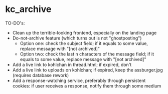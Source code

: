# kc_archive
TO-DO's:
* Clean up the terrible-looking frontend, especially on the landing page
* Do-not-archive feature (which turns out is not "ghostposting")
   * Option one: check the subject field; if it equals to some value, replace message with "[not archived]"
   * Option two: check the last n characters of the message field; if it equals to some value, replace message with "[not archived]"
* Add a live link to kohlchan in thread.html; if expired, don't
* Add a live link to uploads on kohlchan; if expired, keep the assburger.jpg (requires database rework)
* Add a response-watching service, preferably through persistent cookies: if user receives a response, notify them through some medium
